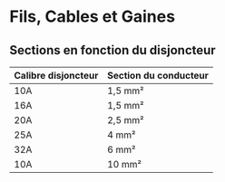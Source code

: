 
# Fils, Cables et Gaines
## Sections en fonction du disjoncteur
|Calibre disjoncteur|Section du conducteur|
|--|--|
| 10A | 1,5 mm²|
| 16A | 1,5 mm²|
| 20A | 2,5 mm²|
| 25A | 4 mm²|
| 32A | 6 mm²|
| 10A | 10 mm² |
